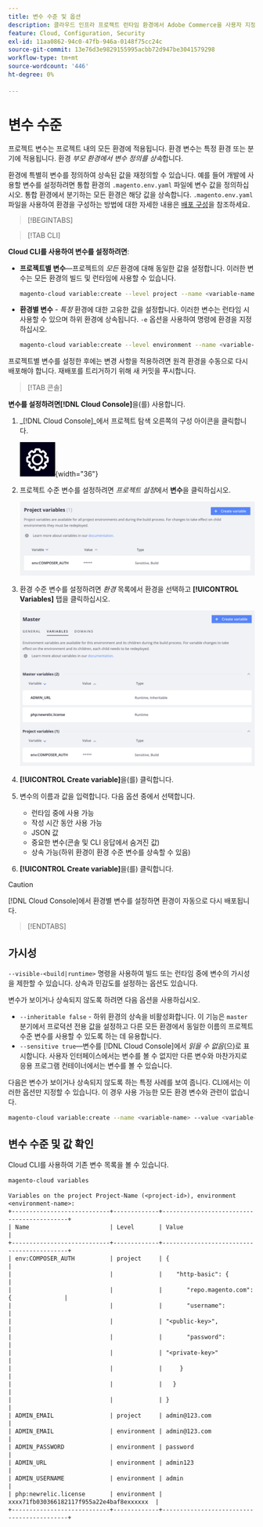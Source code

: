 ```yaml
---
title: 변수 수준 및 옵션
description: 클라우드 인프라 프로젝트 런타임 환경에서 Adobe Commerce을 사용자 지정하는 데 사용되는 다양한 변수 수준 및 옵션에 대해 알아봅니다.
feature: Cloud, Configuration, Security
exl-id: 11aa0862-94c0-47fb-946a-0148f75cc24c
source-git-commit: 13e76d3e9829155995acbb72d947be3041579298
workflow-type: tm+mt
source-wordcount: '446'
ht-degree: 0%

---
```


# 변수 수준

프로젝트 변수는 프로젝트 내의 모든 환경에 적용됩니다. 환경 변수는 특정 환경 또는 분기에 적용됩니다. 환경 _부모 환경에서 변수 정의를 상속_&#x200B;합니다.

환경에 특별히 변수를 정의하여 상속된 값을 재정의할 수 있습니다. 예를 들어 개발에 사용할 변수를 설정하려면 통합 환경의 `.magento.env.yaml` 파일에 변수 값을 정의하십시오. 통합 환경에서 분기하는 모든 환경은 해당 값을 상속합니다. `.magento.env.yaml` 파일을 사용하여 환경을 구성하는 방법에 대한 자세한 내용은 [배포 구성](configure-env-yaml.md)을 참조하세요.

>[!BEGINTABS]

>[!TAB CLI]

**Cloud CLI를 사용하여 변수를 설정하려면**:

- **프로젝트별 변수**—프로젝트의 _모든_ 환경에 대해 동일한 값을 설정합니다. 이러한 변수는 모든 환경의 빌드 및 런타임에 사용할 수 있습니다.

  ```bash
  magento-cloud variable:create --level project --name <variable-name> --value <variable-value>
  ```

- **환경별 변수** - _특정_ 환경에 대한 고유한 값을 설정합니다. 이러한 변수는 런타임 시 사용할 수 있으며 하위 환경에 상속됩니다. `-e` 옵션을 사용하여 명령에 환경을 지정하십시오.

  ```bash
  magento-cloud variable:create --level environment --name <variable-name> --value <variable-value>
  ```

프로젝트별 변수를 설정한 후에는 변경 사항을 적용하려면 원격 환경을 수동으로 다시 배포해야 합니다. 재배포를 트리거하기 위해 새 커밋을 푸시합니다.

>[!TAB 콘솔]

**변수를 설정하려면[!DNL Cloud Console]**&#x200B;을(를) 사용합니다.

1. _[!DNL Cloud Console]_에서 프로젝트 탐색 오른쪽의 구성 아이콘을 클릭합니다.

   ![프로젝트 구성](../../assets/icon-configure.png){width="36"}

1. 프로젝트 수준 변수를 설정하려면 _프로젝트 설정_&#x200B;에서 **변수**&#x200B;을 클릭하십시오.

   ![프로젝트 변수](../../assets/ui-project-variables.png)

1. 환경 수준 변수를 설정하려면 _환경_ 목록에서 환경을 선택하고 **[!UICONTROL Variables]** 탭을 클릭하십시오.

   ![환경 변수 탭](../../assets/ui-environment-variables.png)

1. **[!UICONTROL Create variable]**&#x200B;을(를) 클릭합니다.

1. 변수의 이름과 값을 입력합니다. 다음 옵션 중에서 선택합니다.

   - 런타임 중에 사용 가능
   - 작성 시간 동안 사용 가능
   - JSON 값
   - 중요한 변수(콘솔 및 CLI 응답에서 숨겨진 값)
   - 상속 가능(하위 환경이 환경 수준 변수를 상속할 수 있음)

1. **[!UICONTROL Create variable]**&#x200B;을(를) 클릭합니다.

>[!CAUTION]
>
>[!DNL Cloud Console]에서 환경별 변수를 설정하면 환경이 자동으로 다시 배포됩니다.

>[!ENDTABS]

## 가시성

`--visible-<build|runtime>` 명령을 사용하여 빌드 또는 런타임 중에 변수의 가시성을 제한할 수 있습니다. 상속과 민감도를 설정하는 옵션도 있습니다.

변수가 보이거나 상속되지 않도록 하려면 다음 옵션을 사용하십시오.

- `--inheritable false` - 하위 환경의 상속을 비활성화합니다. 이 기능은 `master` 분기에서 프로덕션 전용 값을 설정하고 다른 모든 환경에서 동일한 이름의 프로젝트 수준 변수를 사용할 수 있도록 하는 데 유용합니다.
- `--sensitive true`—변수를 [!DNL Cloud Console]에서 _읽을 수 없음_(으)로 표시합니다. 사용자 인터페이스에서는 변수를 볼 수 없지만 다른 변수와 마찬가지로 응용 프로그램 컨테이너에서는 변수를 볼 수 있습니다.

다음은 변수가 보이거나 상속되지 않도록 하는 특정 사례를 보여 줍니다. CLI에서는 이러한 옵션만 지정할 수 있습니다. 이 경우 사용 가능한 모든 환경 변수와 관련이 없습니다.

```bash
magento-cloud variable:create --name <variable-name> --value <variable-value> --inheritable false --sensitive true
```

## 변수 수준 및 값 확인

Cloud CLI를 사용하여 기존 변수 목록을 볼 수 있습니다.

```bash
magento-cloud variables
```

```terminal
Variables on the project Project-Name (<project-id>), environment <environment-name>:
+----------------------------+-------------+-------------------------------------------+
| Name                       | Level       | Value                                     |
+----------------------------+-------------+-------------------------------------------+
| env:COMPOSER_AUTH          | project     | {                                         |
|                            |             |    "http-basic": {                        |
|                            |             |       "repo.magento.com": {               |
|                            |             |       "username":                         |
|                            |             | "<public-key>",                           |
|                            |             |       "password":                         |
|                            |             | "<private-key>"                           |
|                            |             |     }                                     |
|                            |             |   }                                       |
|                            |             | }                                         |
| ADMIN_EMAIL                | project     | admin@123.com                             |
| ADMIN_EMAIL                | environment | admin@123.com                             |
| ADMIN_PASSWORD             | environment | password                                  |
| ADMIN_URL                  | environment | admin123                                  |
| ADMIN_USERNAME             | environment | admin                                     |
| php:newrelic.license       | environment | xxxx71fb030366182117f955a22e4baf8exxxxxx  |
+----------------------------+-------------+-------------------------------------------+
```
